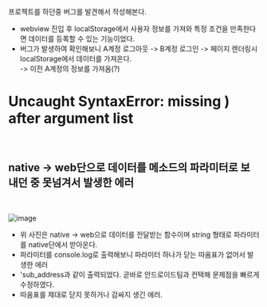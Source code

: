 프로젝트를 하던중 버그를 발견해서 작성해본다.

* webview 진입 후 localStorage에서 사용자 정보를 가져와 특정 조건을 만족한다면 데이터를 등록할 수 있는 기능이었다.
* 버그가 발생하여 확인해보니 A계정 로그아웃 -> B계정 로그인 -> 페이지 렌더링시 localStorage에서 데이터를 가져온다. <br/> -> 이전 A계정의 정보를 가져옴(?)

# Uncaught SyntaxError: missing ) after argument list

<br>

  ## native -> web단으로 데이터를 메소드의 파라미터로 보내던 중 못넘겨서 발생한 에러
  
  <br>
  
  ![image](https://user-images.githubusercontent.com/94499416/163940242-5fd4675c-0d2c-415b-83f4-0442a79c33dd.png)
  
  * 위 사진은 native -> web으로 데이터를 전달받는 함수이며 string 형태로 파라미터를 native단에서 받아온다.
  * 파라미터를 console.log로 출력해보니 파라미터 하나가 닫는 따옴표가 없어서 발생한 에러
  * 'sub_address과 같이 출력되었다. 곧바로 안드로이드팀과 컨택해 문제점을 빠르게 수정하였다.
  * 따옴표를 제대로 닫지 못하거나 감싸지  생긴 에러.
